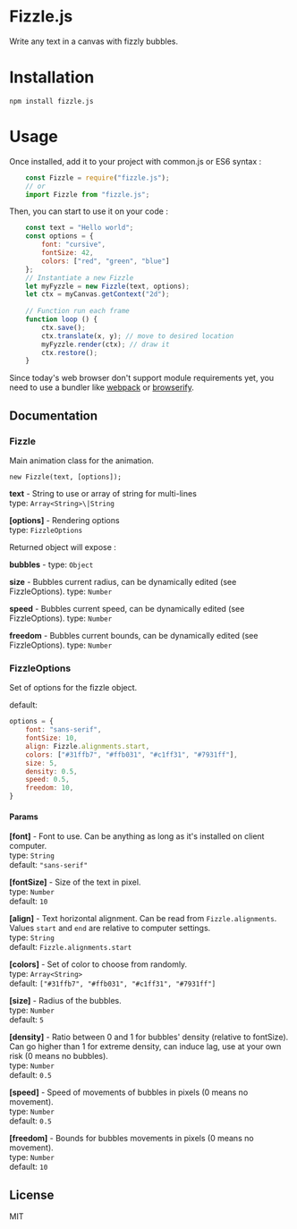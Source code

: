 # Fizzle.js
Write any text in a canvas with fizzly bubbles.

# Installation

    npm install fizzle.js

# Usage

Once installed, add it to your project with common.js or ES6 syntax :

```js
    const Fizzle = require("fizzle.js");
    // or
    import Fizzle from "fizzle.js";
```

Then, you can start to use it on your code :

```js
    const text = "Hello world";
    const options = {
        font: "cursive",
        fontSize: 42,
        colors: ["red", "green", "blue"]
    };
    // Instantiate a new Fizzle
    let myFyzzle = new Fizzle(text, options);
    let ctx = myCanvas.getContext("2d");
    
    // Function run each frame
    function loop () {
        ctx.save();
        ctx.translate(x, y); // move to desired location
        myFyzzle.render(ctx); // draw it
        ctx.restore();
    }
```

Since today's web browser don't support module requirements yet, you need to use a bundler like [webpack](https://webpack.js.org/) or [browserify](http://browserify.org/).

## Documentation

### Fizzle

Main animation class for the animation.

    new Fizzle(text, [options]);

**text** - String to use or array of string for multi-lines<br>
type: ``Array<String>\|String``

**[options]** - Rendering options<br>
type: ``FizzleOptions``<br>

Returned object will expose :

**bubbles** - 
type: ``Object``

**size** - Bubbles current radius, can be dynamically edited (see FizzleOptions).
type: ``Number``

**speed** - Bubbles current speed, can be dynamically edited (see FizzleOptions).
type: ``Number``

**freedom** - Bubbles current bounds, can be dynamically edited (see FizzleOptions).
type: ``Number``


### FizzleOptions
Set of options for the fizzle object.

default:
```js
options = {
    font: "sans-serif",
    fontSize: 10,
    align: Fizzle.alignments.start,
    colors: ["#31ffb7", "#ffb031", "#c1ff31", "#7931ff"],
    size: 5,
    density: 0.5,
    speed: 0.5,
    freedom: 10,
}
```

#### Params

**[font]** - Font to use. Can be anything as long as it's installed on client computer.<br>
type: ``String``<br>
default: ``"sans-serif"``

**[fontSize]** - Size of the text in pixel.<br>
type: ``Number``<br>
default: ``10``

**[align]** - Text horizontal alignment. Can be read from ``Fizzle.alignments``.
Values ``start`` and ``end`` are relative to computer settings.<br>
type: ``String``<br>
default: ``Fizzle.alignments.start``

**[colors]** - Set of color to choose from randomly.<br>
type: ``Array<String>``<br>
default: ``["#31ffb7", "#ffb031", "#c1ff31", "#7931ff"]``

**[size]** - Radius of the bubbles.<br>
type: ``Number``<br>
default: ``5``

**[density]** - Ratio between 0 and 1 for bubbles' density (relative to fontSize).
Can go higher than 1 for extreme density, can induce lag, use at your own risk (0 means no bubbles).<br>
type: ``Number``<br>
default: ``0.5``

**[speed]** - Speed of movements of bubbles in pixels (0 means no movement).<br>
type: ``Number``<br>
default: ``0.5``

**[freedom]** - Bounds for bubbles movements in pixels (0 means no movement).<br>
type: ``Number``<br>
default: ``10``


## License

MIT
